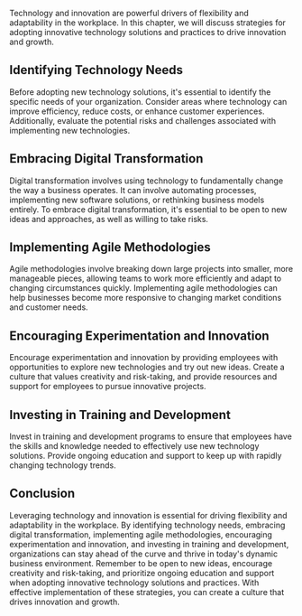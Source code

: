 
Technology and innovation are powerful drivers of flexibility and adaptability in the workplace. In this chapter, we will discuss strategies for adopting innovative technology solutions and practices to drive innovation and growth.

Identifying Technology Needs
----------------------------

Before adopting new technology solutions, it's essential to identify the specific needs of your organization. Consider areas where technology can improve efficiency, reduce costs, or enhance customer experiences. Additionally, evaluate the potential risks and challenges associated with implementing new technologies.

Embracing Digital Transformation
--------------------------------

Digital transformation involves using technology to fundamentally change the way a business operates. It can involve automating processes, implementing new software solutions, or rethinking business models entirely. To embrace digital transformation, it's essential to be open to new ideas and approaches, as well as willing to take risks.

Implementing Agile Methodologies
--------------------------------

Agile methodologies involve breaking down large projects into smaller, more manageable pieces, allowing teams to work more efficiently and adapt to changing circumstances quickly. Implementing agile methodologies can help businesses become more responsive to changing market conditions and customer needs.

Encouraging Experimentation and Innovation
------------------------------------------

Encourage experimentation and innovation by providing employees with opportunities to explore new technologies and try out new ideas. Create a culture that values creativity and risk-taking, and provide resources and support for employees to pursue innovative projects.

Investing in Training and Development
-------------------------------------

Invest in training and development programs to ensure that employees have the skills and knowledge needed to effectively use new technology solutions. Provide ongoing education and support to keep up with rapidly changing technology trends.

Conclusion
----------

Leveraging technology and innovation is essential for driving flexibility and adaptability in the workplace. By identifying technology needs, embracing digital transformation, implementing agile methodologies, encouraging experimentation and innovation, and investing in training and development, organizations can stay ahead of the curve and thrive in today's dynamic business environment. Remember to be open to new ideas, encourage creativity and risk-taking, and prioritize ongoing education and support when adopting innovative technology solutions and practices. With effective implementation of these strategies, you can create a culture that drives innovation and growth.
